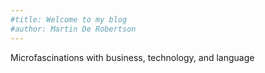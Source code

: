 ```yaml
---
#title: Welcome to my blog
#author: Martin De Robertson
---
```


Microfascinations with business, technology, and language
